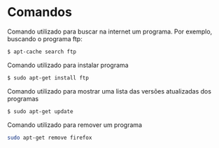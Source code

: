 # Comandos

Comando utilizado para buscar na internet um programa. Por exemplo, buscando o programa ftp:
```sh
$ apt-cache search ftp
```

Comando utilizado para instalar programa
```sh
$ sudo apt-get install ftp
```

Comando utilizado para mostrar uma lista das versões atualizadas dos programas
```sh
$ sudo apt-get update
```

Comando utilizado para remover um programa
```sh
sudo apt-get remove firefox
```
